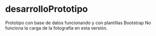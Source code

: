 # desarrolloPrototipo

Prototipo con base de datos funcionando y con plantillas Bootstrap
No funciona la carga de la fotografía en esta versión.
